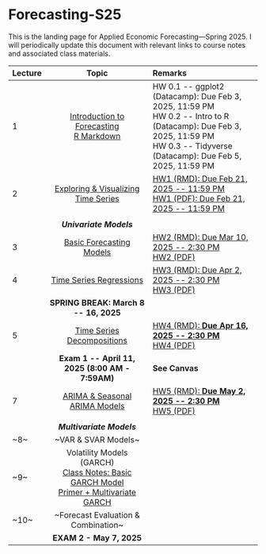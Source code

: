 # Forecasting-S25
This is the landing page for Applied Economic Forecasting—Spring 2025. I will periodically update this document with relevant links to course notes and associated class materials.

| Lecture | Topic                                	                        |  Remarks                                	                        |
|---------	|:-----------------------------------------------------------:| :----------------------------------------------------------------|  
| 1       	| [Introduction to Forecasting](Lecture/L1/1.Intro_Time_Series.pdf) <br> [R Markdown](https://htmlpreview.github.io/?https://github.com/Shamar-Stewart/Forecasting-S25/blob/c7b8931cc74946d9682f194164781896a7b352e1/Lecture/L1/RMarkdown_Intro.html) 	| HW 0.1 -- ggplot2 (Datacamp): Due Feb 3, 2025, 11:59 PM <br> HW 0.2 -- Intro to R (Datacamp): Due Feb 3, 2025, 11:59 PM <br> HW 0.3 -- Tidyverse (Datacamp): Due Feb 5, 2025, 11:59 PM                               |  
| 2       	|     [Exploring & Visualizing Time Series](Lecture/L2/2-Visualizing-Time-Series.pdf)     	|  [HW1 (RMD): Due Feb 21, 2025 -- 11:59 PM](HW/HW1/AAEC_4484-AAEC_STAT-5484_HW1_S25.Rmd) <br> [HW1 (PDF): Due Feb 21, 2025 -- 11:59 PM](HW/HW1/AAEC_4484-AAEC_STAT-5484_HW1_S25.pdf) |
|         	|                                              	|                                |
|         	|           ***Univariate Models***           	|                                |
| 3       	|           [Basic Forecasting Models](Lecture/L3/3.Evaluation_of_Basic_Forecasting_Models.pdf)          	|  [HW2 (RMD): Due Mar 10, 2025 -- 2:30 PM](HW/HW2/AAEC_4484-AAEC_STAT-5484_HW2_S25_Empty.Rmd) <br> [HW2 (PDF)](HW/HW2/AAEC_4484-AAEC_STAT-5484_HW2_S25_Empty.pdf)                              |
| 4       	|   [Time Series Regressions](Lecture/L4/4.Linear_and_Dynamic_Time_Series_Regressions.pdf)  	| [HW3 (RMD): Due Apr 2, 2025 -- 2:30 PM](HW/HW3/AAEC_4484-AAEC_STAT-5484_HW3_S25_Empty.Rmd) <br> [HW3 (PDF)](HW/HW3/AAEC_4484-AAEC_STAT-5484_HW3_S25_Empty.pdf)                               |
|         	|     **SPRING BREAK: March 8 -- 16, 2025**    	|                                |
| 5       	|          [Time Series Decompositions](Lecture/L5/5.Time_Series_Decomposition.pdf)         	| [HW4 (RMD): **Due Apr 16, 2025 -- 2:30 PM**](HW/HW4/AAEC_4484-AAEC_STAT-5484_HW4_S25_Empty.Rmd) <br> [HW4 (PDF)](HW/HW4/AAEC_4484-AAEC_STAT-5484_HW4_S25_Empty.pdf)                               |
|         	|         **Exam 1 -- April 11, 2025 (8:00 AM - 7:59AM)**         	|   **See Canvas**                             |
| 7       	|        [ARIMA & Seasonal ARIMA Models](Lecture/L7/7.ARIMA_Models.pdf)        	|   [HW5 (RMD): **Due May 2, 2025 -- 2:30 PM**](HW/HW5/AAEC_4484_5484_HW5_S25_Empty.Rmd) <br> [HW5 (PDF)](HW/HW5/AAEC_4484_5484_HW5_S25_Empty.pdf)                             |
|         	|                                              	|                                |
|         	|          ***Multivariate Models***          	|                                |
| ~8~       	|             ~VAR & SVAR Models~             	|                                 |     
| ~9~       	|              Volatility Models (GARCH)<br> [Class Notes: Basic GARCH Model](Lecture/L8/8.G-ARCH-_Models.pdf)  <br> [Primer + Multivariate GARCH](Lecture/L8/M-M_Intro_to_Time_Series_and_Forecasting_v2.pdf)           	|                                |
| ~10~      	|      ~Forecast Evaluation & Combination~      	|                                 |        
|         	|           **EXAM 2 - May 7, 2025**          	|                                |    
